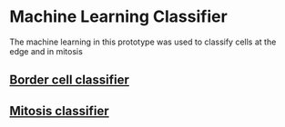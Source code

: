 # Machine Learning Classifier

The machine learning in this prototype was used to classify cells at the edge and in mitosis

## [Border cell classifier](./border_cell_classifier)


## [Mitosis classifier](./mitosis_classifier)
